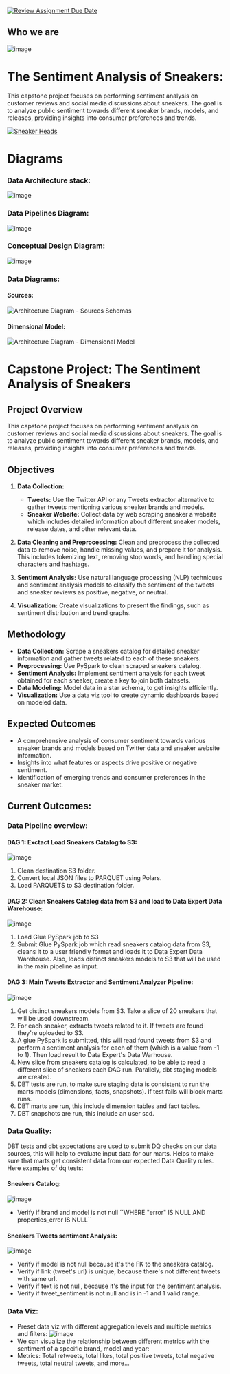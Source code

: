 [![Review Assignment Due Date](https://classroom.github.com/assets/deadline-readme-button-24ddc0f5d75046c5622901739e7c5dd533143b0c8e959d652212380cedb1ea36.svg)](https://classroom.github.com/a/1lXY_Wlg)

## Who we are

![image](https://github.com/DataExpert-ZachWilson-V4/capstone-project-v4-central-1/assets/79658792/6fa52c9c-8930-4561-9d88-35ccb6640581)

# The Sentiment Analysis of Sneakers: 

This capstone project focuses on performing sentiment analysis on customer reviews and social media discussions about sneakers. The goal is to analyze public sentiment towards different sneaker brands, models, and releases, providing insights into consumer preferences and trends.

[![Sneaker Heads](https://github.com/DataExpert-ZachWilson-V4/capstone-project-v4-central-1/assets/79658792/a1e4aee9-b06e-4b66-a098-ae075bd78c80)](https://github.com/DataExpert-ZachWilson-V4/capstone-project-v4-central-1/assets/79658792/a1e4aee9-b06e-4b66-a098-ae075bd78c80)

# Diagrams

### Data Architecture stack:
![image](https://github.com/DataExpert-ZachWilson-V4/capstone-project-v4-central-1/assets/16787672/6039558c-276b-4931-95c1-d4f1a6f9dc33)

### Data Pipelines Diagram:

![image](https://github.com/DataExpert-ZachWilson-V4/capstone-project-v4-central-1/assets/16787672/f1198bd4-3848-4eab-a16d-e0ed7ad6fb00)

### Conceptual Design Diagram:
![image](https://github.com/DataExpert-ZachWilson-V4/capstone-project-v4-central-1/assets/79658792/4eae2a7d-58dc-49ed-884c-c4b272a18b22)

### Data Diagrams:

#### Sources:
![Architecture Diagram - Sources Schemas](https://github.com/DataExpert-ZachWilson-V4/capstone-project-v4-central-1/assets/16787672/dda834ae-ee2e-49db-b61b-c8c13b5d6dec)

#### Dimensional Model:

![Architecture Diagram - Dimensional Model](https://github.com/DataExpert-ZachWilson-V4/capstone-project-v4-central-1/assets/16787672/281de38a-7afa-4abb-9a41-d9714269f635)


# Capstone Project: The Sentiment Analysis of Sneakers

## Project Overview
This capstone project focuses on performing sentiment analysis on customer reviews and social media discussions about sneakers. The goal is to analyze public sentiment towards different sneaker brands, models, and releases, providing insights into consumer preferences and trends.

## Objectives
1. **Data Collection:**
   - **Tweets:** Use the Twitter API or any Tweets extractor alternative to gather tweets mentioning various sneaker brands and models.
   - **Sneaker Website:** Collect data by web scraping sneaker a website which includes detailed information about different sneaker models, release dates, and other relevant data.

2. **Data Cleaning and Preprocessing:** Clean and preprocess the collected data to remove noise, handle missing values, and prepare it for analysis. This includes tokenizing text, removing stop words, and handling special characters and hashtags.

3. **Sentiment Analysis:** Use natural language processing (NLP) techniques and sentiment analysis models to classify the sentiment of the tweets and sneaker reviews as positive, negative, or neutral.

4. **Visualization:** Create visualizations to present the findings, such as sentiment distribution and trend graphs.

## Methodology
- **Data Collection:** Scrape a sneakers catalog for detailed sneaker information and gather tweets related to each of these sneakers.
- **Preprocessing:** Use PySpark to clean scraped sneakers catalog.
- **Sentiment Analysis:** Implement sentiment analysis for each tweet obtained for each sneaker, create a key to join both datasets.
- **Data Modeling:** Model data in a star schema, to get insights efficiently.
- **Visualization:** Use a data viz tool to create dynamic dashboards based on modeled data.

## Expected Outcomes
- A comprehensive analysis of consumer sentiment towards various sneaker brands and models based on Twitter data and sneaker website information.
- Insights into what features or aspects drive positive or negative sentiment.
- Identification of emerging trends and consumer preferences in the sneaker market.

## Current Outcomes:

### Data Pipeline overview:

#### DAG 1: Exctact Load Sneakers Catalog to S3:
![image](https://github.com/DataExpert-ZachWilson-V4/capstone-project-v4-central-1/assets/16787672/d8f9315f-61b7-42c1-8202-3a9c4c03a236)
1. Clean destination S3 folder.
2. Convert local JSON files to PARQUET using Polars.
3. Load PARQUETS to S3 destination folder.

#### DAG 2: Clean Sneakers Catalog data from S3 and load to Data Expert Data Warehouse:
![image](https://github.com/DataExpert-ZachWilson-V4/capstone-project-v4-central-1/assets/16787672/b45d6baa-35eb-4d9c-aae2-cce055cd0ae1)

1. Load Glue PySpark job to S3
2. Submit Glue PySpark job which read sneakers catalog data from S3, cleans it to a user friendly format and loads it to Data Expert Data Warehouse. Also, loads distinct sneakers models to S3 that will be used in the main pipeline as input.

#### DAG 3: Main Tweets Extractor and Sentiment Analyzer Pipeline:

![image](https://github.com/DataExpert-ZachWilson-V4/capstone-project-v4-central-1/assets/16787672/49d24435-c866-46c6-aeeb-72592c38ca51)

1. Get distinct sneakers models from S3. Take a slice of 20 sneakers that will be used downstream.
2. For each sneaker, extracts tweets related to it. If tweets are found they're uploaded to S3.
3. A glue PySpark is submitted, this will read found tweets from S3 and perform a sentiment analysis for each of them (which is a value from -1 to 1). Then load result to Data Expert's Data Warhouse.
4. New slice from sneakers catalog is calculated, to be able to read a different slice of sneakers each DAG run. Parallely, dbt staging models are created.
5. DBT tests are run, to make sure staging data is consistent to run the marts models (dimensions, facts, snapshots). If test fails will block marts runs.
6. DBT marts are run, this include dimension tables and fact tables.
7. DBT snapshots are run, this include an user scd.

### Data Quality:

DBT tests and dbt expectations are used to submit DQ checks on our data sources, this will help to evaluate input data for our marts. Helps to make sure that marts get consistent data from our expected Data Quality rules.
Here examples of dq tests:
#### Sneakers Catalog:
![image](https://github.com/DataExpert-ZachWilson-V4/capstone-project-v4-central-1/assets/16787672/3ebe23a9-a1c0-4dd8-be07-1d3c3a4fe423)
- Verify if brand and model is not null ´´WHERE "error" IS NULL AND properties_error IS NULL´´
#### Sneakers Tweets sentiment Analysis:
![image](https://github.com/DataExpert-ZachWilson-V4/capstone-project-v4-central-1/assets/16787672/17de6ef6-2b32-4e41-971b-da9c835dccf4)
- Verify if model is not null because it's the FK to the sneakers catalog.
- Verify if link (tweet's url) is unique, because there's not different tweets with same url.
- Verify if text is not null, because it's the input for the sentiment analysis.
- Verify if tweet_sentiment is not null and is in -1 and 1 valid range.

### Data Viz:
- Preset data viz with different aggregation levels and multiple metrics and filters:
![image](https://github.com/DataExpert-ZachWilson-V4/capstone-project-v4-central-1/assets/16787672/670d4b50-96dc-4d6c-8ead-9100df8524df)
- We can visualize the relationship between different metrics with the sentiment of a specific brand, model and year:
- Metrics: Total retweets, total likes, total positive tweets, total negative tweets, total neutral tweets, and more... 






